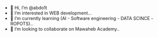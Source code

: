 - 👋 Hi, I’m @abdo1t
- 👀 I’m interested in WEB development...
- 🌱 I’m currently learning (AI - Software engineering - DATA SCINCE -ROPOTS)..
- 💞️ I’m looking to collaborate on  Mawaheb Academy..
  
